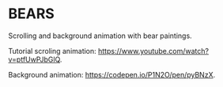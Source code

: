 # BEARS
Scrolling and background animation with bear paintings.


  Tutorial scroling animation: https://www.youtube.com/watch?v=ptfUwPJbGlQ.
  
  Background animation: https://codepen.io/P1N2O/pen/pyBNzX.

